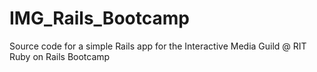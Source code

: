 IMG_Rails_Bootcamp
==================

Source code for a simple Rails app for the Interactive Media Guild @ RIT Ruby on Rails Bootcamp
